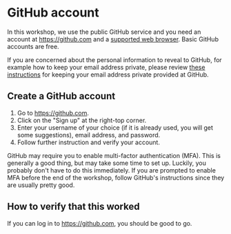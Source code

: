# GitHub account

In this workshop, we use the public GitHub service and you need an
account at <https://github.com> and a [supported web
browser](https://help.github.com/articles/supported-browsers/). Basic GitHub
accounts are free.

If you are concerned about the personal information to reveal to GitHub, for
example how to keep your email address private, please review [these
instructions](https://help.github.com/articles/keeping-your-email-address-private/)
for keeping your email address private provided at GitHub.


## Create a GitHub account

1. Go to <https://github.com>.
2. Click on the "Sign up" at the right-top corner.
3. Enter your username of your choice (if it is already used, you will get some suggestions), email address, and password.
4. Follow further instruction and verify your account.

GitHub may require you to enable multi-factor authentication
(MFA). This is generally a good thing, but may take some time to set
up. Luckily, you probably don't have to do this immediately. If you
are prompted to enable MFA before the end of the workshop, follow
GitHub's instructions since they are usually pretty good.


## How to verify that this worked

If you can log in to <https://github.com>, you should be good to go.
